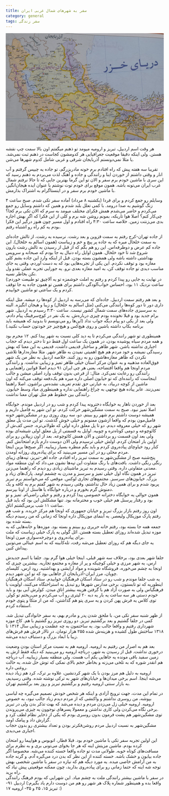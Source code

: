 ```yaml
---
title: سفر به شهرهای شمال غربی ایران
category: general
tags: سفر زندگی
---
```



![northwestern cities map](https://raw.githubusercontent.com/spacelover1/FreedomWriter/master/image/northwest-iran.jpg)


هر وقت اسم اردبیل، تبریز و ارومیه میومد تو ذهنم میگفتم اون بالا سمت چپ نقشه هستن.  ولی اینکه دقیقا موقعیت جغرافیایی هر کدومشون کجاست در ذهنم ثبت نمی‌شد. یا مثلا نمی‌دونستم آذربایجان شرقی و غربی شامل کدوم شهرها می‌شن. 

تقریبا سه هفته پیش که راه افتادم برم خونه مادربزرگم، تو جاده یه چیپس گرفتم و آب انار و وقتی داشتم از خوردن اینا و رانندگی و جاده و آهنگ لذت می‌بردم به ذهنم رسید که این سری با ماشین خودم برم سفر و الان تو این گرما بهترین جایی که تا حالا نرفتم شمال غرب ایران می‌تونه باشه. همون موقع برای خودم توت نوشتم با عنوان ایده هیجان‌انگیز، با ماشین خودم برم سفر و در اینستاگرام به اشتراک بذارمش. 

وسایلم رو جمع کردم و برای فردا (یکشنبه ۸ مرداد) آماده سفر تکی شدم. صبح ساعت ۴ زنگ گوشیم به صدا درومد. با کمی تعلل بلند شدم و همین که داشتم وسایل رو جمع می‌کردم و حاضر می‌شدم همش فکرای مختلف میومد به سرم که الان تکی برم کجا؟ چی‌کار کنم؟ اصلا هوا تاریکه، بمونم روشن شه برم و کلی از این فکرا که اگر بهش اجازه بدی می‌زنتت زمین. خلاصه ساعت ۴:۳۰ راه افتادم و اول مسیر چون هنوز درگیر این فکرا بودم یه کم راه رو اشتباه رفتم. 

از جاده تهران-کرج رفتم به سمت قزوین و بعد رشت. نرسیده به رشت، از تالش جاده‌ای به سمت خلحال میره که یه جاده پر پیچ و خم و زیباست (همون اسالم به خلخال). این جاده کم عرض و دوطرفه‌اس. این رو هم بگم که از قبل از رسیدن به تالش رشت بارون شروع شد تا خود خلخال. همون اوایل راه دنبال یه جا بودم که صبحانه و سرویس بهداشتی داشته باشه ولی همشون بسته بودن. قبل از اینکه وارد این جاده بشم کلی مغازه بود و توقف نکردم. این یکی از تجربه‌هایی بود که به دست آوردم، وقتی یه جای مناسب دیدی تو جاده توقف کن، به امید مغازه بعدی نرو. یه جورایی تجربه عملی نقدو ول نکن بخاطر نسیه. <br>
در نهایت یه جایی رو پیدا کردم و رفتم یه املت خوشمزه تو یه آلاچیق تو طبیعت خوردم:) ساعت نزدیک ۱۱ بود، احساس خواب‌آلودگی داشتم برای همین تو همون جاده یه جا توقف کردم و یک ساعتی تو ماشین خوابیدم.
 
و بعد هم رفتم سمت اردبیل. جاده‌ای که می‌رسه به اردبیل از کوه‌ها رد میشه. مثل اینکه داری دور تا دور کو‌ه‌ها رانندگی می‌کنی (مثل اسالم به خلخال) و زیبا و هیجان انگیزه. البته به سرسبزی جاده‌های سمت شمال کشور نیست. ساعت ۴:۳۰ رسیدم به اردبیل. شهر برام جدید بود و قبلا نخونده بودم چیزی درباره‌ش. به یک نفر در کوچ‌سرفینگ پیام دادم، ولی بعد از یکی دو پیام دیگه جواب نداد (این‌ها رو می‌نویسم تا بدونید که همیشه باید برنامه بکاپ داشته باشین و روی هیچ‌کس و هیچ‌چیز جز خودتون حساب نکنید.)

همینطوری تو شهر رانندگی‌ می‌کردم تا یه دید کلی نسبت به شهر پیدا کنم. ۱۲ محرم بود و همه مردم سیاه پوشیده بودن، در همون یک ساعت اول فقط دو تا دختر دیدم که حجاب اجباری نداشته باشن. شهر ظاهر و ساختار قدیمی داشت، قدیمی به این معنا که بهش رسیدگی نمیشه و خود مردم هم هیچ اهمیتی نمیدن به ظاهر شهر. مثلا مغازه‌دارها تلاشی نکردن که ظاهر مغازه‌هاشون رو به روز کنند. خلاصه اردبیل به نظر من یک شهر فوق‌العاده مذهبیه و به عنوان مرکز استان خیلی ظاهر تمیز و زیبایی نداشت. و رانندگی مردم اونجا هم واقعا افتضاحه، یعنی هر چی ایران ۹۱ دیدم اصلا قوانین راهنمایی و رانندگی رو رعایت نمی‌کرد. مثال: از فرعی بدون توقف وارد اصلی میشن و جالب اینجاست که راننده‌ای که تو خیابون اصلی داره میره هم یک‌دفعه توقف می‌کنه که اون ماشین از کوچه دربیاد، به عبارتی حق تقدم تعریف نشده‌س براشون. اصلا راهنما نمی‌زنند. عابر پیاده هیچ توجهی به چراغ راهنمایی نداره و همینطوری میاد وسط خیابون. رانندگی بین خطوط هم مثل تهران معنا نداشت.

بعد از خوردن ناهار یه خوابگاه دخترونه پیدا کردم و شب رو در اردبیل موندم. خوابگاه اصلا تمیز نبود. صبح به سمت مشگین‌شهر حرکت کردم. تو این شهر یه فامیل داریم و همیشه دوست داشتم برم شهر رو ببینم. دو، سه روی روزی رو در مشگین‌شهر خونه فامیل‌مون بودم که واقعا ازشون ممنونم و خیلی خوش گذشت. تو این مدت پل معلق شهر رو که خیلی معروفه دیدم. دو تا پل معلق داره اولی که طولانی‌تره، جنس کف‌ش از کائوچوعه و دومی کوتاه‌تره و چوبیه. اوایل یه قسمتی از پل معلق اولی شیشه‌ای بوده ولی بعد اون قسمت رو برداشتن و الان همش کائوچوعه. بعد از اون زیپلاین رو برای اولین بار امتحان کردم. اولش خیلی ترسیدم ولی الان دوست دارم بازم امتحانش کنم. 
کنار رود خیاوچای پیاده‌روی کردم و باید بگم منظره بسیار زیباییه. اگر صبح‌ها برین اینجا مردم محلی رو در این مسیر می‌بینید که برای پیاده‌روی روزانه اومدن. <br>
پنج‌شنبه صبح از مشگین‌شهر به سمت تبریز راه افتادم. جاده اهر-تبریز، تپه‌های زیبای رنگی رنگی داشت. بافت‌های با رنگ متفاوت این تپه‌ها نشون می.داد که اون منطقه مواد معدنی متفاوتی داره. وقتی رسیدم به تبریز ماشینای زیادی رو دیدم که راهنما می‌زنن.<br>
تبریز در همون نگاه اول خیلی تمیز و سرسبز و مدرن به چشمم اومد. پارک‌های زیاد و بزرگ. خیابون‌های سرسبز. مجتمع‌های تجاری لوکس. موقعی که می‌خواستم برم تبریز پریود شدم و برای همین زیاد حال نداشتم، وقتی رسیدم به شهر گفتم برم یه کافه و یک دمنوش گرم بخورم و درباره خوابگاه یا هاستل از اونا بپرسم.<br>
همون حوالی یه خوابگاه دخترانه خصوصی پیدا کردم و رفتم و خیلی راضی‌ام. تمیز و نو بود و رفتار پرسنل هم خیلی خوب و محترمانه بود. تنها مشکلش این بود که باید قبل ساعت ۱۱ شب برمی‌گشتم اتاق.<br>
اون روز رفتم بازار بزرگ تبریز و خیابان جمهوری‌ که اونجا هم مرکز خریده. و شب هم رفتم پارک موزیکال ولیعصر. یه آبنمای موزیکال داره اونجا که زمانی‌ که من رسیدم دیگه بسته شده بود. <br>
جمعه همه جا بسته بود، رفتم خانه حریری رو ببینم و بسته بود. موزه‌ها و خانه‌هایی که به موزه تبدیل شده‌اند روزای تعطیل بسته هستن. ائل گولی یه پارک خیلی زیباست که ملت برای پیاده‌روی و دوچرخه‌سواری میرن اونجا. <br>
یه جای دیگه هم که روزای تعطیل می‌شه رفت، تله‌کابینه که به اسم عینالی می‌تونین پیداش کنین. 

جلفا شهر بعدی بود، برخلاف سه شهر قبلی، اینجا خیلی هوا گرم بود. جلفا یا اسم جدیدش ارس، یه شهر مرزی و خیلی کوچیکه و پر از مغازه و مجتمع تجاریه. بیشترین چیزی که اونجا به چشم می‌خوره، فروشگاه شوینده و مواد آرایشی و بهداشتیه. رود ارس، کلیسای چوپان، مرز ایران-آذربایجان از جاهایی بود که تو این شهر دیدم.<br>
یه شب جلفا موندم و شب رو در ستاد اسکان فرهنگیان خوابیدم. ستاد اسکان فرهنگیان اینطوریه که تو تابستون، برخی مدارس شهرها رو تبدیل به استراحتگاه می‌کنند، اولویت با فرهنگیاس ولی به صورت آزاد هم با گرفتن هزینه بیشتر اتاق میدن. کولرش آبی بود و باید خودم دستی هر سه ساعت یه بار یه دبه ۲۰ لیتری رو آب می‌کردم و می‌ریختم تو کولر. توی کلاس یه فرش پهن کردن و یه سری پتو هم گذاشتن، که من از متکا و پتوی خودم استفاده کردم. 

از ظهر شنبه سفر تکی من، با ملحق شدن پدر و مادرم بهم، به سفر خانوادگی تبدیل شد. کمی در جلفا گشتیم و بعد برگشتیم تبریز. دو روزی تبریز رو گشتیم با هم. کاخ موزه شهرداری رفتیم و واقعا جالب بود. یه ساختمون به چه عظمت و زیبایی سال ۱۳۱۴ تا ۱۳۱۸ ساختش طول کشیده و هزینه‌ش شده ۲۵۵ هزار تومان. در تالار فرش هم فرش‌های زیبا با ابعاد بزرگ و دستباف دیده می‌شه.

بعد هم به اصرار من رفتیم به ارومیه. ارومیه هم به نسبت مرکز استان بودن وضعیت درخوری نداشت. قبل از رسیدن به شهر، دریاچه ارومیه رو می‌بینید که دیگه فقط ازش یه زمین سفید باقی مونده یه جاهایی یکم آب هست. ولی منطقه بسیار زیباییه. آب دریاچه هم انقدر شوره که به تلخی می‌زنه و بخاطر حجم بالای نمکی که توش حل شده، یه حالت روغنی داره. <br>
ارومیه به دلیل هم مرز بودن با یک شهر کردنشین، علاوه بر ترک، کرد هم زیاد دیده می‌شه اینجا. اسم برخی میدان‌ها و خیابان‌های شهر به ترکی نوشته شده. وقتی رسیدیم، به بازار سنتی ارومیه رفتیم و برگشتیم تبریز و روز بعد برگشتیم تهران. 

در تمام این مدت، جهت ترویج آزادی و اینکه هر شخص خودش تصمیم می‌گیره چه لباسی بپوشه، من روسری نداشتم و واکنشی که از مردم دیدم زیاد جالب نبود، به خصوص ارومیه. ارومیه خیلی زل می‌زدن مردم و دیده می‌شد که بهت تذکر بدن ولی در تبریز برخی نگاه می‌کردن ولی کاری نداشتن و معمولا پسرهای نوجوون یه چیزی می‌پروندن. <br>
توی مشگین‌شهر هم پشت فرمون بدون روسری بودم که یکی از ذخایر نظام لطف کرد و گزارش داد و پیامک اومد.<br>
مشگین‌شهر به نسبت اردبیل مردم روشن‌فکرتر بودن و تعداد بیشتری رو بدون حجاب اجباری می‌دیدی.

این اولین تجربه سفر تکی با ماشین خودم بود. قبلا  قطار، اتوبوس و هواپیما رو امتحان کرده بودم. ماشین مزیتش اینه که هر جا بخوای می‌تونی بری و به نظرم برای مسافت‌های کوتاه خوبه. طولانی مدت تو جاده واقعا خسته کننده می‌شه. مخصوصا اگر جاده بیابون و خشک باشه. خسته کننده از این نظر که بدن درد می‌گیره آدم. و گرنه جاده به من آرامش خاصی میده. یه مورد دیگه هم که نیازه در سفر با ماشین شخصی بهش توجه شه اینه که حتما زمانی رو برای پیاده‌روی بذارید، چون ممکنه موقعیتی پیش نیاد که راه برید. <br>
در سفر با ماشین بیشتر رانندگی ملت به چشم میاد. این شهرایی که بودم فرهنگ رانندگی واقعا بده و همینطور شماره پلاک هر شهر رو هم من دوست دارم یاد بگیرم:) اردبیل ۹۱- تبریز ۱۵، ۲۵ و ۳۵- ارومیه ۱۷ :) 





